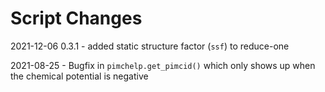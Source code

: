 Script Changes
==============

2021-12-06 0.3.1
    - added static structure factor (`ssf`) to reduce-one

2021-08-25
    - Bugfix in `pimchelp.get_pimcid()` which only shows up when the chemical
        potential is negative
